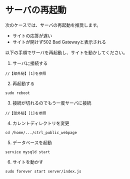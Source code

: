 # サーバの再起動

次のケースでは、サーバの再起動を推奨します。

- サイトの応答が遅い
- サイトが開けず502 Bad Gatewayと表示される

以下の手順でサーバを再起動し、サイトを動かしてください。

1. サーバに接続する

```
//【部外秘】[1]を参照
```

2. 再起動する

```
sudo reboot
```

3. 接続が切れるのでもう一度サーバに接続

```
//【部外秘】[1]を参照
```

4. カレントディレクトリを変更

```
cd /home/.../ctrl_public_webpage
```

5. データベースを起動

```
service mysqld start
```

6. サイトを動かす

```
sudo forever start server/index.js
```
